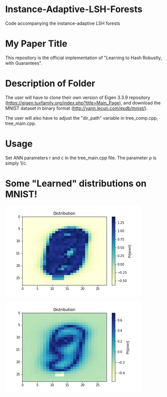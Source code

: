 # Instance-Adaptive-LSH-Forests

Code accompanying the instance-adaptive LSH forests

# My Paper Title

This repository is the official implementation of "Learning to Hash Robustly, with Guarantees".

# Description of Folder

The user will have to clone their own version of Eigen 3.3.9 repository (https://eigen.tuxfamily.org/index.php?title=Main_Page), and download the MNIST dataset in binary format (http://yann.lecun.com/exdb/mnist/). 

The user will also have to adjust the "dir_path" variable in tree_comp.cpp, tree_main.cpp.


# Usage

Set ANN parameters r and c in the tree_main.cpp file. The parameter ρ is simply 1/c. 

# Some "Learned" distributions on MNIST!

![alt text](https://github.com/dmbeaglehole/Instance-Adaptive-LSH-Forests/blob/main/pi_c4.png)

![alt text](https://github.com/dmbeaglehole/Instance-Adaptive-LSH-Forests/blob/main/pi_init.png)
